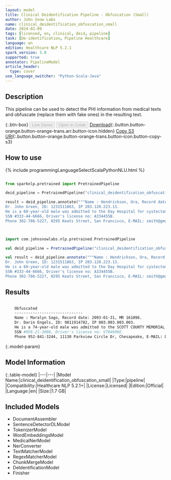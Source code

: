 ```yaml
---
layout: model
title: Clinical Deidentification Pipeline - Obfuscation (Small)
author: John Snow Labs
name: clinical_deidentification_obfuscation_small
date: 2024-02-09
tags: [licensed, en, clinical, deid, pipeline]
task: [De-identification, Pipeline Healthcare]
language: en
edition: Healthcare NLP 5.2.1
spark_version: 3.0
supported: true
annotator: PipelineModel
article_header:
  type: cover
use_language_switcher: "Python-Scala-Java"
---
```


## Description

This pipeline can be used to detect the PHI information from medical texts and obfuscate (replace them with fake ones) in the resulting text.

{:.btn-box}
<button class="button button-orange" disabled>Live Demo</button>
<button class="button button-orange" disabled>Open in Colab</button>
[Download](https://s3.amazonaws.com/auxdata.johnsnowlabs.com/clinical/models/clinical_deidentification_obfuscation_small_en_5.2.1_3.0_1707478224964.zip){:.button.button-orange.button-orange-trans.arr.button-icon.hidden}
[Copy S3 URI](s3://auxdata.johnsnowlabs.com/clinical/models/clinical_deidentification_obfuscation_small_en_5.2.1_3.0_1707478224964.zip){:.button.button-orange.button-orange-trans.button-icon.button-copy-s3}

## How to use



<div class="tabs-box" markdown="1">
{% include programmingLanguageSelectScalaPythonNLU.html %}
  
```python

from sparknlp.pretrained import PretrainedPipeline

deid_pipeline = PretrainedPipeline("clinical_deidentification_obfuscation_small", "en", "clinical/models")

result = deid_pipeline.annotate("""Name : Hendrickson, Ora, Record date: 2093-01-13, MR 719435.
Dr. John Green, ID: 1231511863, IP 203.120.223.13.
He is a 60-year-old male was admitted to the Day Hospital for cystectomy on 01/13/93.
SSN #333-44-6666, Driver's license no: A334455B.
Phone 302-786-5227, 0295 Keats Street, San Francisco, E-MAIL: smith@gmail.com.""")


```
```scala


import com.johnsnowlabs.nlp.pretrained.PretrainedPipeline

val deid_pipeline = PretrainedPipeline("clinical_deidentification_obfuscation_small", "en", "clinical/models")

val result = deid_pipeline.annotate("""Name : Hendrickson, Ora, Record date: 2093-01-13, MR 719435.
Dr. John Green, ID: 1231511863, IP 203.120.223.13.
He is a 60-year-old male was admitted to the Day Hospital for cystectomy on 01/13/93.
SSN #333-44-6666, Driver's license no: A334455B.
Phone 302-786-5227, 0295 Keats Street, San Francisco, E-MAIL: smith@gmail.com.""")


```
</div>

## Results

```bash

    Obfuscated
    ------------------------------
    Name : Maralyn Sago, Record date: 2093-01-31, MR 161096.
    Dr. Darin Engels, ID: 9811914782, IP 003.003.003.003.
    He is a 74-year-old male was admitted to the SCOTT COUNTY MEMORIAL HOSPITAL AKA SCOTT MEMORIAL for cystectomy on 01/31/93.
    SSN #956-21-3086, Driver's license no: V784696E.
    Phone 952-841-3244, 11130 Parkview Circle Dr, Chesapeake, E-MAIL: Davie@yahoo.com.

```

{:.model-param}
## Model Information

{:.table-model}
|---|---|
|Model Name:|clinical_deidentification_obfuscation_small|
|Type:|pipeline|
|Compatibility:|Healthcare NLP 5.2.1+|
|License:|Licensed|
|Edition:|Official|
|Language:|en|
|Size:|1.7 GB|

## Included Models

- DocumentAssembler
- SentenceDetectorDLModel
- TokenizerModel
- WordEmbeddingsModel
- MedicalNerModel
- NerConverter
- TextMatcherModel
- RegexMatcherModel
- ChunkMergeModel
- DeIdentificationModel
- Finisher
